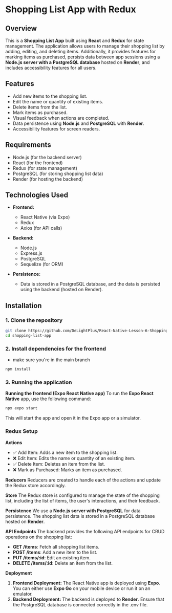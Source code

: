 # Shopping List App with Redux

## Overview

This is a **Shopping List App** built using **React** and **Redux** for state management. The application allows users to manage their shopping list by adding, editing, and deleting items. Additionally, it provides features for marking items as purchased, persists data between app sessions using a **Node.js server with a PostgreSQL database** hosted on **Render**, and includes accessibility features for all users.

## Features

- Add new items to the shopping list.
- Edit the name or quantity of existing items.
- Delete items from the list.
- Mark items as purchased.
- Visual feedback when actions are completed.
- Data persistence using **Node.js** and **PostgreSQL** with **Render**.
- Accessibility features for screen readers.

## Requirements

- Node.js (for the backend server)
- React (for the frontend)
- Redux (for state management)
- PostgreSQL (for storing shopping list data)
- Render (for hosting the backend)

## Technologies Used

- **Frontend:**
  - React Native (via Expo)
  - Redux
  - Axios (for API calls)
  
- **Backend:**
  - Node.js
  - Express.js
  - PostgreSQL
  - Sequelize (for ORM)

- **Persistence:**
  - Data is stored in a PostgreSQL database, and the data is persisted using the backend (hosted on Render).

## Installation

### 1. Clone the repository

```bash
git clone https://github.com/DeLightPlus/React-Native-Lesson-6-ShoppingList-Redux.git
cd shopping-list-app
```

### 2. Install dependencies for the frontend 
- make sure you're in the main branch

```bash
npm install
```

### 3. Running the application
**Running the frontend (Expo React Native app)**
To run the **Expo React Native** app, use the following command:

```bash
npx expo start
```

This will start the app and open it in the Expo app or a simulator.

### Redux Setup
**Actions**
- ✅ Add Item: Adds a new item to the shopping list.
- ❌ Edit Item: Edits the name or quantity of an existing item.
- ✅ Delete Item: Deletes an item from the list.
- ❌ Mark as Purchased: Marks an item as purchased.

**Reducers**
Reducers are created to handle each of the actions and update the Redux store accordingly.

**Store**
The Redux store is configured to manage the state of the shopping list, including the list of items, the user's interactions, and their feedback.

**Persistence**
We use a **Node.js server with PostgreSQL** for data persistence. The shopping list data is stored in a PostgreSQL database hosted on **Render**.

**API Endpoints**
The backend provides the following API endpoints for CRUD operations on the shopping list:
- **GET /items**: Fetch all shopping list items.
- **POST /items**: Add a new item to the list.
- **PUT /items/:id**: Edit an existing item.
- **DELETE /items/:id**: Delete an item from the list.

**Deployment**
1. **Frontend Deployment:** The React Native app is deployed using **Expo**. You can either use **Expo Go** on your mobile device or run it on an emulator.
2. **Backend Deployment:** The backend is deployed to **Render**. Ensure that the PostgreSQL database is connected correctly in the .env file.